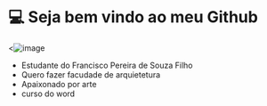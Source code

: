 # 💻 Seja bem vindo ao meu Github 

<![image](https://github.com/raylambrini/raylambrini/assets/161523941/76066305-7e28-42f3-87e8-d30208b568cc)
>

- Estudante do Francisco Pereira de Souza Filho
- Quero fazer facudade de arquietetura
- Apaixonado por arte
- curso do word
